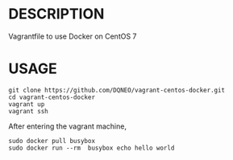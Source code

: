 # DESCRIPTION

Vagrantfile to use Docker on CentOS 7

# USAGE

```
git clone https://github.com/DQNEO/vagrant-centos-docker.git
cd vagrant-centos-docker
vagrant up
vagrant ssh
```

After entering the vagrant machine, 

```
sudo docker pull busybox
sudo docker run --rm  busybox echo hello world
```
